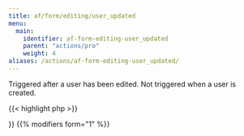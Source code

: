 ```yaml
---
title: af/form/editing/user_updated
menu:
  main:
    identifier: af-form-editing-user_updated
    parent: "actions/pro"
    weight: 4
aliases: /actions/af-form-editing-user_updated/
---
```


Triggered after a user has been edited. Not triggered when a user is created.

{{< highlight php >}}
<?php

function form_user_updated( $user, $form, $args ) {
    // Do something with the updated user.
    // $user is a WP_User object.
}
add_action( 'af/form/editing/user_updated/key=FORM_KEY', 'form_user_updated', 10, 3 );

{{< / highlight >}}

{{% modifiers form="1" %}}